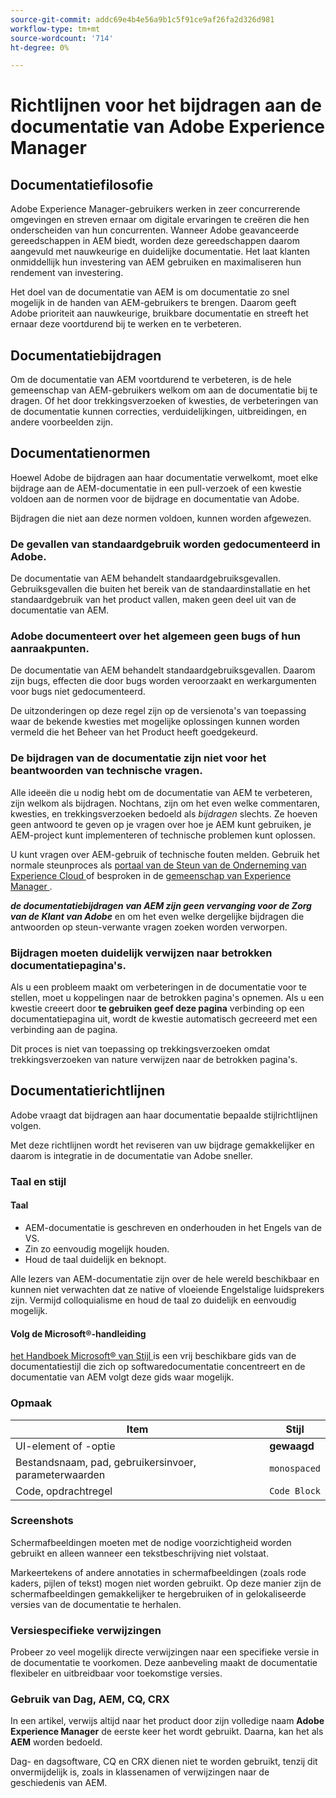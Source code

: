 ```yaml
---
source-git-commit: addc69e4b4e56a9b1c5f91ce9af26fa2d326d981
workflow-type: tm+mt
source-wordcount: '714'
ht-degree: 0%

---
```

# Richtlijnen voor het bijdragen aan de documentatie van Adobe Experience Manager

## Documentatiefilosofie

Adobe Experience Manager-gebruikers werken in zeer concurrerende omgevingen en streven ernaar om digitale ervaringen te creëren die hen onderscheiden van hun concurrenten. Wanneer Adobe geavanceerde gereedschappen in AEM biedt, worden deze gereedschappen daarom aangevuld met nauwkeurige en duidelijke documentatie. Het laat klanten onmiddellijk hun investering van AEM gebruiken en maximaliseren hun rendement van investering.

Het doel van de documentatie van AEM is om documentatie zo snel mogelijk in de handen van AEM-gebruikers te brengen. Daarom geeft Adobe prioriteit aan nauwkeurige, bruikbare documentatie en streeft het ernaar deze voortdurend bij te werken en te verbeteren.

## Documentatiebijdragen

Om de documentatie van AEM voortdurend te verbeteren, is de hele gemeenschap van AEM-gebruikers welkom om aan de documentatie bij te dragen. Of het door trekkingsverzoeken of kwesties, de verbeteringen van de documentatie kunnen correcties, verduidelijkingen, uitbreidingen, en andere voorbeelden zijn.

## Documentatienormen

Hoewel Adobe de bijdragen aan haar documentatie verwelkomt, moet elke bijdrage aan de AEM-documentatie in een pull-verzoek of een kwestie voldoen aan de normen voor de bijdrage en documentatie van Adobe.

Bijdragen die niet aan deze normen voldoen, kunnen worden afgewezen.

### De gevallen van standaardgebruik worden gedocumenteerd in Adobe.

De documentatie van AEM behandelt standaardgebruiksgevallen. Gebruiksgevallen die buiten het bereik van de standaardinstallatie en het standaardgebruik van het product vallen, maken geen deel uit van de documentatie van AEM.

### Adobe documenteert over het algemeen geen bugs of hun aanraakpunten.

De documentatie van AEM behandelt standaardgebruiksgevallen. Daarom zijn bugs, effecten die door bugs worden veroorzaakt en werkargumenten voor bugs niet gedocumenteerd.

De uitzonderingen op deze regel zijn op de versienota&#39;s van toepassing waar de bekende kwesties met mogelijke oplossingen kunnen worden vermeld die het Beheer van het Product heeft goedgekeurd.

### De bijdragen van de documentatie zijn niet voor het beantwoorden van technische vragen.

Alle ideeën die u nodig hebt om de documentatie van AEM te verbeteren, zijn welkom als bijdragen. Nochtans, zijn om het even welke commentaren, kwesties, en trekkingsverzoeken bedoeld als *bijdragen* slechts. Ze hoeven geen antwoord te geven op je vragen over hoe je AEM kunt gebruiken, je AEM-project kunt implementeren of technische problemen kunt oplossen.

U kunt vragen over AEM-gebruik of technische fouten melden. Gebruik het normale steunproces als [ portaal van de Steun van de Onderneming van Experience Cloud ](https://experienceleague.adobe.com/?support-solution=General#support) of besproken in de [ gemeenschap van Experience Manager ](https://experienceleaguecommunities.adobe.com/t5/adobe-experience-manager/ct-p/adobe-experience-manager-community).

***de documentatiebijdragen van AEM zijn geen vervanging voor de Zorg van de Klant van Adobe*** en om het even welke dergelijke bijdragen die antwoorden op steun-verwante vragen zoeken worden verworpen.

### Bijdragen moeten duidelijk verwijzen naar betrokken documentatiepagina&#39;s.

Als u een probleem maakt om verbeteringen in de documentatie voor te stellen, moet u koppelingen naar de betrokken pagina&#39;s opnemen. Als u een kwestie creeert door **te gebruiken geef deze pagina** verbinding op een documentatiepagina uit, wordt de kwestie automatisch gecreeerd met een verbinding aan de pagina.

Dit proces is niet van toepassing op trekkingsverzoeken omdat trekkingsverzoeken van nature verwijzen naar de betrokken pagina&#39;s.

## Documentatierichtlijnen

Adobe vraagt dat bijdragen aan haar documentatie bepaalde stijlrichtlijnen volgen.

Met deze richtlijnen wordt het reviseren van uw bijdrage gemakkelijker en daarom is integratie in de documentatie van Adobe sneller.

### Taal en stijl

#### Taal

* AEM-documentatie is geschreven en onderhouden in het Engels van de VS.
* Zin zo eenvoudig mogelijk houden.
* Houd de taal duidelijk en beknopt.

Alle lezers van AEM-documentatie zijn over de hele wereld beschikbaar en kunnen niet verwachten dat ze native of vloeiende Engelstalige luidsprekers zijn. Vermijd colloquialisme en houd de taal zo duidelijk en eenvoudig mogelijk.

#### Volg de Microsoft®-handleiding

[ het Handboek Microsoft® van Stijl ](https://learn.microsoft.com/en-us/style-guide/welcome/) is een vrij beschikbare gids van de documentatiestijl die zich op softwaredocumentatie concentreert en de documentatie van AEM volgt deze gids waar mogelijk.

### Opmaak

| Item | Stijl |
|---|---|
| UI-element of -optie | **gewaagd** |
| Bestandsnaam, pad, gebruikersinvoer, parameterwaarden | `monospaced` |
| Code, opdrachtregel | ```Code Block``` |

### Screenshots

Schermafbeeldingen moeten met de nodige voorzichtigheid worden gebruikt en alleen wanneer een tekstbeschrijving niet volstaat.

Markeertekens of andere annotaties in schermafbeeldingen (zoals rode kaders, pijlen of tekst) mogen niet worden gebruikt. Op deze manier zijn de schermafbeeldingen gemakkelijker te hergebruiken of in gelokaliseerde versies van de documentatie te herhalen.

### Versiespecifieke verwijzingen

Probeer zo veel mogelijk directe verwijzingen naar een specifieke versie in de documentatie te voorkomen. Deze aanbeveling maakt de documentatie flexibeler en uitbreidbaar voor toekomstige versies.

### Gebruik van Dag, AEM, CQ, CRX

In een artikel, verwijs altijd naar het product door zijn volledige naam **Adobe Experience Manager** de eerste keer het wordt gebruikt. Daarna, kan het als **AEM** worden bedoeld.

Dag- en dagsoftware, CQ en CRX dienen niet te worden gebruikt, tenzij dit onvermijdelijk is, zoals in klassenamen of verwijzingen naar de geschiedenis van AEM.
